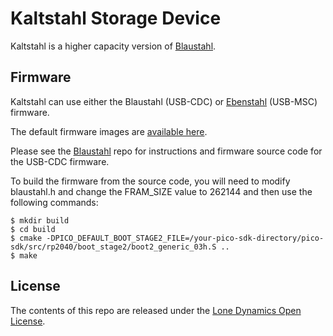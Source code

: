 # Kaltstahl Storage Device

Kaltstahl is a higher capacity version of [Blaustahl](https://github.com/machdyne/blaustahl).

## Firmware

Kaltstahl can use either the Blaustahl (USB-CDC) or [Ebenstahl](https://github.com/machdyne/ebenstahl) (USB-MSC) firmware.

The default firmware images are [available here](firmware).

Please see the [Blaustahl](https://github.com/machdyne/blaustahl) repo for instructions and firmware source code for the USB-CDC firmware.

To build the firmware from the source code, you will need to modify blaustahl.h and change the FRAM\_SIZE value to 262144 and then use the following commands:

```
$ mkdir build
$ cd build
$ cmake -DPICO_DEFAULT_BOOT_STAGE2_FILE=/your-pico-sdk-directory/pico-sdk/src/rp2040/boot_stage2/boot2_generic_03h.S ..
$ make
```

## License

The contents of this repo are released under the [Lone Dynamics Open License](LICENSE.md).
